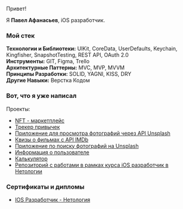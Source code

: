 Привет!

Я **Павел Афанасьев**, iOS разработчик.

### Мой стек

**Технологии и Библиотеки:** UIKit, CoreData, UserDefaults, Keychain, Kingfisher, SnapshotTesting, REST API, OAuth 2.0  
**Инструменты:** GIT, Figma, Trello  
**Архитектурные Паттерны:** MVC, MVP, MVVM  
**Принципы Разработки:** SOLID, YAGNI, KISS, DRY  
**Другие Навыки:** Верстка Кодом  


### Вот, что я уже написал

Проекты:
- [NFT - маркетплейс](https://github.com/MickeyRU/iOS-FakeNFT-Group-3)
- [Трекер привычек](https://github.com/MickeyRU/Tracker/)
- [Приложение для просмотра фотографий через API Unsplash](https://github.com/MickeyRU/ImageFeed)
- [Квизы о фильмах с API IMDb](https://github.com/MickeyRU/MovieQuiz-ios)
- [Приложение по поиску фотографий на Unsplash](https://github.com/MickeyRU/PhotoAppWithUnsplash)
- [Информация о пользователе](https://github.com/MickeyRU/UserInformationApp)
- [Калькулятор](https://github.com/MickeyRU/Calculator/)
- [Репозиторий с работами в рамках курса iOS разработчик в Нетологии](https://github.com/MickeyRU/ios-homeworks)
 

### Сертификаты и дипломы

- [IOS Разработчик - Нетология](https://github.com/MickeyRU/MickeyRU/blob/main/iOS.pdf)
